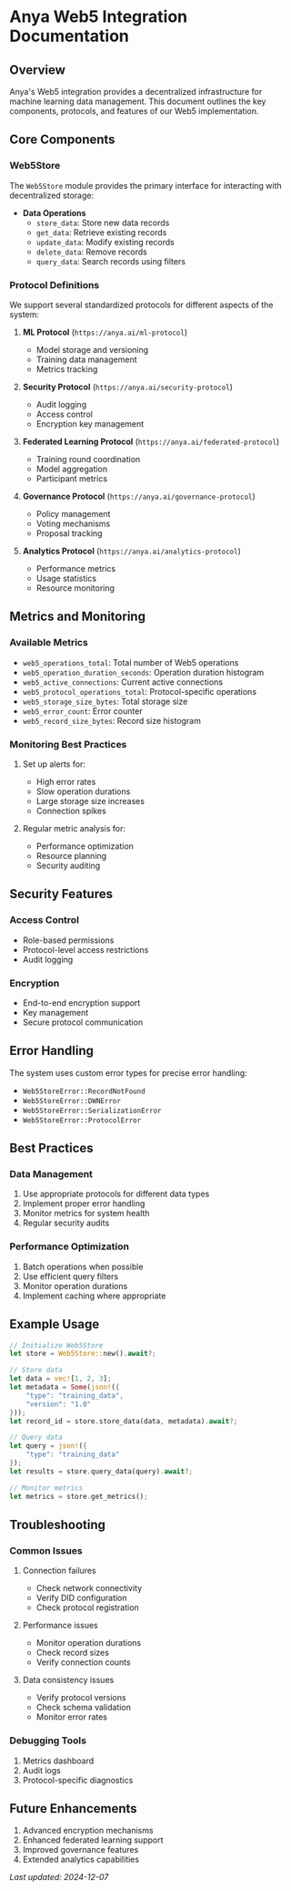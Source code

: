 # Anya Web5 Integration Documentation

## Overview
Anya's Web5 integration provides a decentralized infrastructure for machine learning data management. This document outlines the key components, protocols, and features of our Web5 implementation.

## Core Components

### Web5Store
The `Web5Store` module provides the primary interface for interacting with decentralized storage:

- **Data Operations**
  - `store_data`: Store new data records
  - `get_data`: Retrieve existing records
  - `update_data`: Modify existing records
  - `delete_data`: Remove records
  - `query_data`: Search records using filters

### Protocol Definitions
We support several standardized protocols for different aspects of the system:

1. **ML Protocol** (`https://anya.ai/ml-protocol`)
   - Model storage and versioning
   - Training data management
   - Metrics tracking

2. **Security Protocol** (`https://anya.ai/security-protocol`)
   - Audit logging
   - Access control
   - Encryption key management

3. **Federated Learning Protocol** (`https://anya.ai/federated-protocol`)
   - Training round coordination
   - Model aggregation
   - Participant metrics

4. **Governance Protocol** (`https://anya.ai/governance-protocol`)
   - Policy management
   - Voting mechanisms
   - Proposal tracking

5. **Analytics Protocol** (`https://anya.ai/analytics-protocol`)
   - Performance metrics
   - Usage statistics
   - Resource monitoring

## Metrics and Monitoring

### Available Metrics
- `web5_operations_total`: Total number of Web5 operations
- `web5_operation_duration_seconds`: Operation duration histogram
- `web5_active_connections`: Current active connections
- `web5_protocol_operations_total`: Protocol-specific operations
- `web5_storage_size_bytes`: Total storage size
- `web5_error_count`: Error counter
- `web5_record_size_bytes`: Record size histogram

### Monitoring Best Practices
1. Set up alerts for:
   - High error rates
   - Slow operation durations
   - Large storage size increases
   - Connection spikes

2. Regular metric analysis for:
   - Performance optimization
   - Resource planning
   - Security auditing

## Security Features

### Access Control
- Role-based permissions
- Protocol-level access restrictions
- Audit logging

### Encryption
- End-to-end encryption support
- Key management
- Secure protocol communication

## Error Handling
The system uses custom error types for precise error handling:
- `Web5StoreError::RecordNotFound`
- `Web5StoreError::DWNError`
- `Web5StoreError::SerializationError`
- `Web5StoreError::ProtocolError`

## Best Practices

### Data Management
1. Use appropriate protocols for different data types
2. Implement proper error handling
3. Monitor metrics for system health
4. Regular security audits

### Performance Optimization
1. Batch operations when possible
2. Use efficient query filters
3. Monitor operation durations
4. Implement caching where appropriate

## Example Usage

```rust
// Initialize Web5Store
let store = Web5Store::new().await?;

// Store data
let data = vec![1, 2, 3];
let metadata = Some(json!({
    "type": "training_data",
    "version": "1.0"
}));
let record_id = store.store_data(data, metadata).await?;

// Query data
let query = json!({
    "type": "training_data"
});
let results = store.query_data(query).await?;

// Monitor metrics
let metrics = store.get_metrics();
```

## Troubleshooting

### Common Issues
1. Connection failures
   - Check network connectivity
   - Verify DID configuration
   - Check protocol registration

2. Performance issues
   - Monitor operation durations
   - Check record sizes
   - Verify connection counts

3. Data consistency issues
   - Verify protocol versions
   - Check schema validation
   - Monitor error rates

### Debugging Tools
1. Metrics dashboard
2. Audit logs
3. Protocol-specific diagnostics

## Future Enhancements
1. Advanced encryption mechanisms
2. Enhanced federated learning support
3. Improved governance features
4. Extended analytics capabilities

*Last updated: 2024-12-07*
